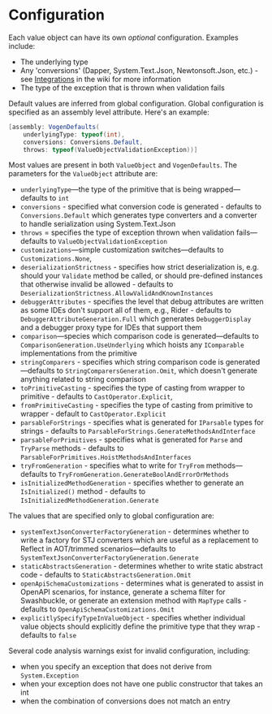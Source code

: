 # Configuration

Each value object can have its own *optional* configuration. Examples include:

* The underlying type
* Any 'conversions' (Dapper, System.Text.Json, Newtonsoft.Json, etc.) - see [Integrations](Integration.md) in the wiki for more information
* The type of the exception that is thrown when validation fails

Default values are inferred from global configuration. Global configuration is specified as an assembly level attribute. Here's an example:

```c#
[assembly: VogenDefaults(
    underlyingType: typeof(int), 
    conversions: Conversions.Default, 
    throws: typeof(ValueObjectValidationException))]
```

Most values are present in both `ValueObject` and `VogenDefaults`. The parameters for the  `ValueObject` attribute are:

* `underlyingType`—the type of the primitive that is being wrapped—defaults to `int`
* `conversions` - specified what conversion code is generated - defaults to `Conversions.Default` which generates type converters and a converter to handle serialization using System.Text.Json
* `throws` = specifies the type of exception thrown when validation fails—defaults to `ValueObjectValidationException`
* `customizations`—simple customization switches—defaults to `Customizations.None`,
* `deserializationStrictness` - specifies how strict deserialization is, e.g. should your `Validate` method be called, or should pre-defined instances that otherwise invalid be allowed - defaults to `DeserializationStrictness.AllowValidAndKnownInstances`
* `debuggerAttributes` - specifies the level that debug attributes are written as some IDEs don't support all of them, e.g., Rider - defaults to `DebuggerAttributeGeneration.Full` which generates `DebuggerDisplay` and a debugger proxy type for IDEs that support them
* `comparison`—species which comparison code is generated—defaults to `ComparisonGeneration.UseUnderlying` which hoists any `IComparable` implementations from the primitive
* `stringComparers` - specifies which string comparison code is generated—defaults to `StringComparersGeneration.Omit`, which doesn't generate anything related to string comparison 
* `toPrimitiveCasting` - specifies the type of casting from wrapper to primitive - defaults to `CastOperator.Explicit`,
* `fromPrimitiveCasting` - specifies the type of casting from primitive to wrapper - default to `CastOperator.Explicit`
* `parsableForStrings` - specifies what is generated for `IParsable` types for strings - defaults to `ParsableForStrings.GenerateMethodsAndInterface`
* `parsableForPrimitives` - specifies what is generated for `Parse` and `TryParse` methods - defaults to `ParsableForPrimitives.HoistMethodsAndInterfaces`
* `tryFromGeneration` - specifies what to write for `TryFrom` methods—defaults to `TryFromGeneration.GenerateBoolAndErrorOrMethods`
* `isInitializedMethodGeneration` - specifies whether to generate an `IsInitialized()` method - defaults to `IsInitializedMethodGeneration.Generate`

The values that are specified only to global configuration are:

* `systemTextJsonConverterFactoryGeneration` - determines whether to write a factory for STJ converters which are useful as a replacement to Reflect in AOT/trimmed scenarios—defaults to `SystemTextJsonConverterFactoryGeneration.Generate`
* `staticAbstractsGeneration` - determines whether to write static abstract code - defaults to `StaticAbstractsGeneration.Omit`
* `openApiSchemaCustomizations` - determines what is generated to assist in OpenAPI scenarios, for instance, generate a schema filter for Swashbuckle, or generate an extension method with `MapType` calls - defaults to `OpenApiSchemaCustomizations.Omit`
* `explicitlySpecifyTypeInValueObject` - specifies whether individual value objects should explicitly define the primitive type that they wrap - 
  defaults to `false`

Several code analysis warnings exist for invalid configuration, including:

* when you specify an exception that does not derive from `System.Exception`
* when your exception does not have one public constructor that takes an int
* when the combination of conversions does not match an entry
